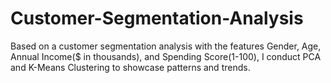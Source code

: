 # Customer-Segmentation-Analysis
Based on a customer segmentation analysis with the features Gender, Age, Annual Income($ in thousands), and Spending Score(1-100), I conduct PCA and K-Means Clustering to showcase patterns and trends.
